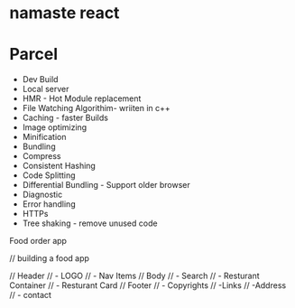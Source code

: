 # namaste react 



# Parcel
- Dev Build
- Local server
- HMR - Hot Module replacement
- File Watching Algorithim- wriiten in c++
- Caching - faster Builds
- Image optimizing
- Minification
- Bundling
- Compress
- Consistent Hashing
- Code Splitting
- Differential Bundling - Support older browser
- Diagnostic
- Error handling
- HTTPs
- Tree shaking - remove unused code


Food order app

// building a food app

// Header
// - LOGO
// - Nav Items
// Body
// - Search
// - Resturant Container
// - Resturant Card
// Footer
// - Copyrights
// -Links
// -Address
// - contact 

